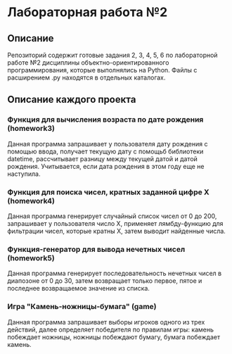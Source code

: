 # Лабораторная работа №2

## Описание
Репозиторий содержит готовые задания 2, 3, 4, 5, 6 по лабораторной работе №2 дисциплины объектно-ориентированного программирования, которые выполнялись на Python. Файлы с расширением .py находятся в отдельных каталогах.

## Описание каждого проекта

### Функция для вычисления возраста по дате рождения (homework3)

Данная программа запрашивает у пользователя дату рождения с помощью ввода, получает текущую дату с помощьб библиотеки datetime, рассчитывает разницу между текущей датой и датой рождения. Учитывается, если дата рождения в этом году еще не наступила.

### Функция для поиска чисел, кратных заданной цифре X (homework4)

Данная программа генерирует случайный список чисел от 0 до 200, запрашивает у пользователя число X,  применяет лямбду-функцию для фильтрации чисел, которые кратны X, затем выводит найденные числа.

### Функция-генератор для вывода нечетных чисел (homework5)
Данная программа генерирует последовательность нечетных чисел в диапозоне от 0 до 30, затем возвращает только первое, пятое и последнее возвращаемое значение из списка.

### Игра "Камень-ножницы-бумага" (game)

Данная программа запрашивает выборы игроков одного из трех действий, далее определяет победителя по правилам игры: камень побеждает ножницы, ножницы побеждают бумагу, бумага побеждает камень.
